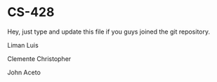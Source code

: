 # CS-428

Hey, just type and update this file if you guys joined the git repository.

Liman
Luis 

Clemente Christopher

John Aceto
